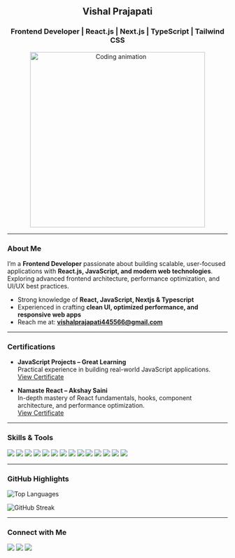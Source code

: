 <h2 align="center">Vishal Prajapati</h2>
<h3 align="center">Frontend Developer | React.js | Next.js | TypeScript | Tailwind CSS</h3>


<p align="center">
  <img src="https://cdn.dribbble.com/users/1162077/screenshots/3848914/programmer.gif" width="400" alt="Coding animation">
</p>

---

### About Me
I’m a **Frontend Developer** passionate about building scalable, user-focused applications with **React.js, JavaScript, and modern web technologies**.  
Exploring advanced frontend architecture, performance optimization, and UI/UX best practices.  

- Strong knowledge of **React, JavaScript, Nextjs & Typescript**  
- Experienced in crafting **clean UI, optimized performance, and responsive web apps**  
- Reach me at: **vishalprajapati445566@gmail.com**

---

### Certifications
- **JavaScript Projects – Great Learning**  
  Practical experience in building real-world JavaScript applications.  
  [View Certificate](https://drive.google.com/file/d/1YjSk8sIa6oKZKja2eoHJatdRN5Or2GV7/view?usp=sharing)

- **Namaste React – Akshay Saini**  
  In-depth mastery of React fundamentals, hooks, component architecture, and performance optimization.  
  [View Certificate](https://drive.google.com/file/d/1-NUElwicnnwo1aId7lhyO17ynK5HcRO2/view?usp=sharing)

---

### Skills & Tools
<p>
  <!-- Core Frontend -->
  <img src="https://img.shields.io/badge/HTML5-%23E34F26.svg?style=for-the-badge&logo=html5&logoColor=white" />
  <img src="https://img.shields.io/badge/CSS3-%231572B6.svg?style=for-the-badge&logo=css3&logoColor=white" />
  <img src="https://img.shields.io/badge/JavaScript-%23F7DF1E.svg?style=for-the-badge&logo=javascript&logoColor=black" />
  <img src="https://img.shields.io/badge/TypeScript-%23007ACC.svg?style=for-the-badge&logo=typescript&logoColor=white" />
  <img src="https://img.shields.io/badge/React-%2361DAFB.svg?style=for-the-badge&logo=react&logoColor=black" />
  <img src="https://img.shields.io/badge/Next.js-000000?style=for-the-badge&logo=next.js&logoColor=white" />
  <img src="https://img.shields.io/badge/Tailwind_CSS-%2338B2AC.svg?style=for-the-badge&logo=tailwind-css&logoColor=white" />
  <img src="https://img.shields.io/badge/Vue.js-4FC08D?style=for-the-badge&logo=vue.js&logoColor=white" />

  <!-- Tools -->
  <img src="https://img.shields.io/badge/Git-%23F05032.svg?style=for-the-badge&logo=git&logoColor=white" />
  <img src="https://img.shields.io/badge/Postman-FF6C37?style=for-the-badge&logo=postman&logoColor=white" />
  <img src="https://img.shields.io/badge/Figma-F24E1E?style=for-the-badge&logo=figma&logoColor=white" />
  <img src="https://img.shields.io/badge/Vercel-000000?style=for-the-badge&logo=vercel&logoColor=white" />

  <!-- Optional Backend/DevOps (minimized) -->
  <img src="https://img.shields.io/badge/Python-%233776AB.svg?style=for-the-badge&logo=python&logoColor=white" />
  <img src="https://img.shields.io/badge/AWS-%23FF9900.svg?style=for-the-badge&logo=amazon-aws&logoColor=white" />
</p>


---

### GitHub Highlights
<p>
  <img src="https://github-readme-stats.vercel.app/api/top-langs?username=imvishu3012&show_icons=true&locale=en&layout=compact" alt="Top Languages" />
</p>
<p>
  <img src="https://github-readme-streak-stats.herokuapp.com/?user=imvishu3012" alt="GitHub Streak" />
</p>

---

### Connect with Me
<p>
  <a href="https://twitter.com/imvishu18" target="_blank"><img src="https://img.shields.io/badge/Twitter-%231DA1F2.svg?style=for-the-badge&logo=twitter&logoColor=white" /></a>
  <a href="https://www.linkedin.com/in/vishal-prajapati-196b12190/" target="_blank"><img src="https://img.shields.io/badge/LinkedIn-%230A66C2.svg?style=for-the-badge&logo=linkedin&logoColor=white" /></a>
  <a href="https://github.com/imvishu3012" target="_blank"><img src="https://img.shields.io/badge/GitHub-%23181717.svg?style=for-the-badge&logo=github&logoColor=white" /></a>
</p>
